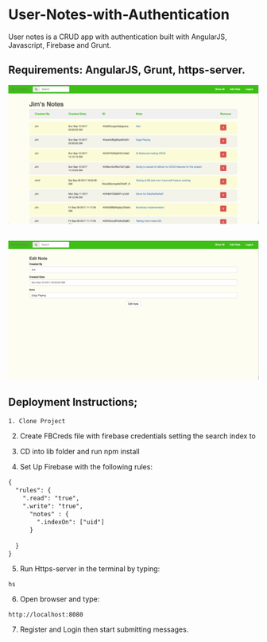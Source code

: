 # User-Notes-with-Authentication

User notes is a CRUD app with authentication built with AngularJS, Javascript, Firebase and Grunt.

## Requirements: AngularJS, Grunt, https-server.

![Alt text](usernotes1.png?raw=true "Title")
<br /><br />

![Alt text](usernotes2.png?raw=true "Title")



## Deployment Instructions;

```
1. Clone Project
```

2. Create FBCreds file with firebase credentials setting the search index to

3. CD into lib folder and run npm install

4. Set Up Firebase with the following rules:
```
{
  "rules": {
    ".read": "true",
    ".write": "true",
      "notes" : {
        ".indexOn": ["uid"]
      }
    
  }
}
```
5. Run Https-server in the terminal by typing: 
```  
hs 
```

6. Open browser and type: 
``` 
http://localhost:8080 
```

7. Register and Login then start submitting messages.